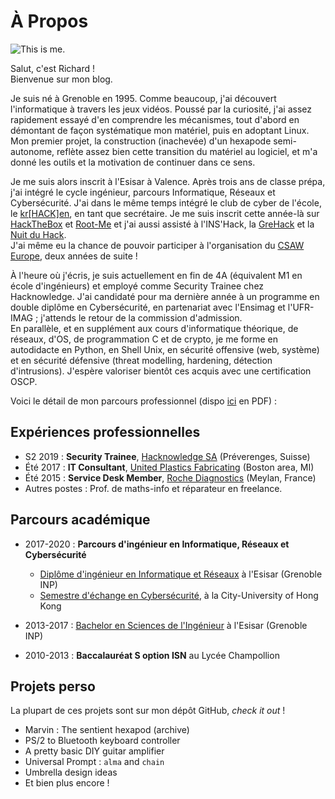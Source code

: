 # À Propos

<img src="../profile.png" alt="This is me." class="center">

Salut, c'est Richard ! </br>
Bienvenue sur mon blog.

Je suis né à Grenoble en 1995.
Comme beaucoup, j'ai découvert l'informatique à travers les jeux vidéos.
Poussé par la curiosité, j'ai assez rapidement essayé d'en comprendre
les mécanismes, tout d'abord en démontant de façon systématique mon
matériel, puis en adoptant Linux.
Mon premier projet, la construction (inachevée) d'un hexapode semi-autonome,
reflète assez bien cette transition du matériel au logiciel, et m'a donné
les outils et la motivation de continuer dans ce sens.

Je me suis alors inscrit à l'Esisar à Valence.
Après trois ans de classe prépa, j'ai intégré le cycle ingénieur, parcours
Informatique, Réseaux et Cybersécurité. J'ai dans le même temps intégré le
club de cyber de l'école, le [kr[HACK]en][1], en tant que secrétaire.
Je me suis inscrit cette année-là sur [HackTheBox][3] et [Root-Me][2]
et j'ai aussi assisté à l'INS'Hack, la [GreHack][4] et la [Nuit du Hack][5].
</br> J'ai même eu la chance de pouvoir participer à l'organisation
du [CSAW Europe][6], deux années de suite !

À l'heure où j'écris, je suis actuellement en fin de 4A (équivalent M1 en
école d'ingénieurs) et employé comme Security Trainee chez Hacknowledge.
J'ai candidaté pour ma dernière année à un programme en double diplôme
en Cybersécurité, en partenariat avec l'Ensimag et l'UFR-IMAG ; j'attends
le retour de la commission d'admission. </br>
En parallèle, et en supplément aux cours d'informatique théorique, de réseaux,
d'OS, de programmation C et de crypto, je me forme en autodidacte
en Python, en Shell Unix, en sécurité offensive (web, système) et en
sécurité défensive (threat modelling, hardening, détection d'intrusions).
J'espère valoriser bientôt ces acquis avec une certification OSCP.

Voici le détail de mon parcours professionnel (dispo [ici][7] en PDF) :

[1]: https://krhacken.org
[2]: https://root-me.org
[3]: https://hackthebox.eu
[4]: https://grehack.fr
[5]: https://lehack.org
[6]: https://csaw.engineering.nyu.edu/intl-locations/csaw-europe
[7]: not-finished-yet.pdf

## Expériences professionnelles

 - S2 2019 : **Security Trainee**, [Hacknowledge SA][E1] (Préverenges, Suisse)
 - Été 2017 : **IT Consultant**, [United Plastics Fabricating][E2] (Boston area, MI) 
 - Été 2015 : **Service Desk Member**, [Roche Diagnostics][E3] (Meylan, France)
 - Autres postes : Prof. de maths-info et réparateur en freelance.

[E1]: https://hacknowledge.com
[E2]: https://unitedplastic.com
[E3]: https://diagnostics.roche.com

## Parcours académique

 - 2017-2020 : **Parcours d'ingénieur en Informatique, Réseaux et Cybersécurité**

	* [Diplôme d'ingénieur en Informatique et Réseaux][A1] à l'Esisar (Grenoble INP)
	* [Semestre d'échange en Cybersécurité][A3], à la City-University of Hong Kong
 
<!-- * [Master international en Cybersecurité][A2] à l'Ensimag (Grenoble INP) -->

 - 2013-2017 : [Bachelor en Sciences de l'Ingénieur][A4] à l'Esisar (Grenoble INP)

 - 2010-2013 : **Baccalauréat S option ISN** au Lycée Champollion

[A1]: http://esisar.grenoble-inp.fr/fr/formation/filiere-ir-c
[A2]: https://cybersecurity.imag.fr
[A3]: http://www.cityu.edu.hk/
[A4]: http://esisar.grenoble-inp.fr/fr/formation/1er-cycle-1

## Projets perso

La plupart de ces projets sont sur mon dépôt GitHub, *check it out* !

 - Marvin : The sentient hexapod (archive)
 - PS/2 to Bluetooth keyboard controller
 - A pretty basic DIY guitar amplifier
 - Universal Prompt : `alma` and `chain`
 - Umbrella design ideas
 - Et bien plus encore !

